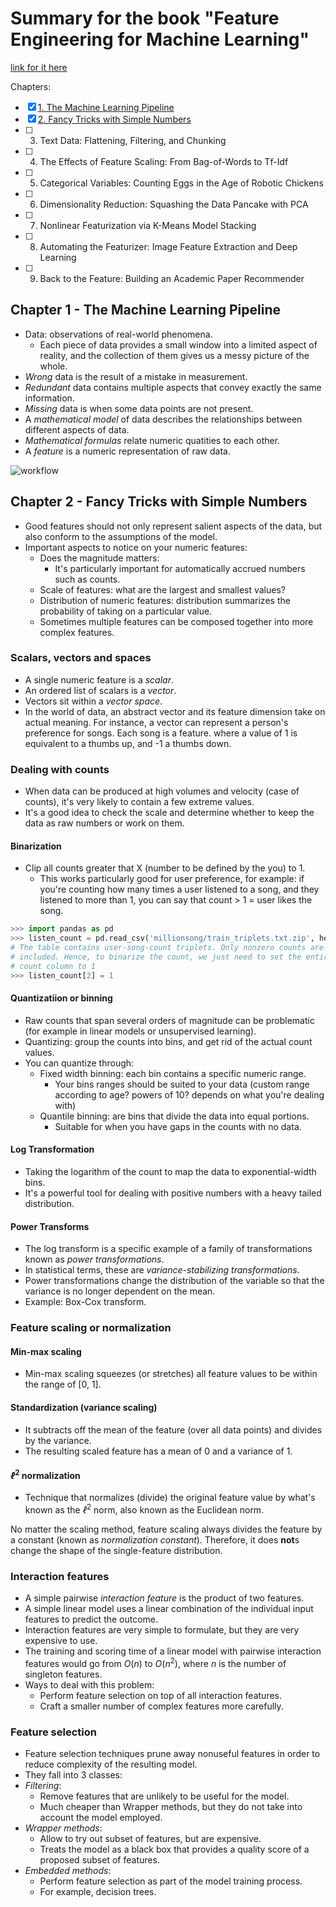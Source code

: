 # Summary for the book "Feature Engineering for Machine Learning"
[link for it here](http://shop.oreilly.com/product/0636920049081.do)

Chapters:

- [X] [1. The Machine Learning Pipeline](#chapter-1---the-machine-learning-pipeline)
- [X] [2. Fancy Tricks with Simple Numbers](#chapter-2---fancy-tricks-with-simple-numbers)
- [ ] 3. Text Data: Flattening, Filtering, and Chunking
- [ ] 4. The Effects of Feature Scaling: From Bag-of-Words to Tf-Idf
- [ ] 5. Categorical Variables: Counting Eggs in the Age of Robotic Chickens
- [ ] 6. Dimensionality Reduction: Squashing the Data Pancake with PCA
- [ ] 7. Nonlinear Featurization via K-Means Model Stacking
- [ ] 8. Automating the Featurizer: Image Feature Extraction and Deep Learning
- [ ] 9. Back to the Feature: Building an Academic Paper Recommender

## Chapter 1 - The Machine Learning Pipeline

- Data: observations of real-world phenomena.
  - Each piece of data provides a small window into a limited aspect of reality, and the collection of them gives us a messy picture of the whole.
- *Wrong* data is the result of a mistake in measurement.
- *Redundant* data contains multiple aspects that convey exactly the same information.
- *Missing* data is when some data points are not present.
- A *mathematical model* of data describes the relationships between different aspects of data.
- *Mathematical formulas* relate numeric quatities to each other.
- A *feature* is a numeric representation of raw data.
  
![workflow](https://i.imgur.com/6OeZAyB.png)

## Chapter 2 - Fancy Tricks with Simple Numbers

- Good features should not only represent salient aspects of the data, but also conform to the assumptions of the model.
- Important aspects to notice on your numeric features:
  - Does the magnitude matters:
    - It's particularly important for automatically accrued numbers such as counts.
  - Scale of features: what are the largest and smallest values?
  - Distribution of numeric features: distribution summarizes the probability of taking on a particular value.
  - Sometimes multiple features can be composed together into more complex features.
  
### Scalars, vectors and spaces

- A single numeric feature is a *scalar*.
- An ordered list of scalars is a *vector*.
- Vectors sit within a *vector space*.
- In the world of data, an abstract vector and its feature dimension take on actual meaning. For instance, a vector can represent a person's preference for songs. Each song is a feature. where a value of 1 is equivalent to a thumbs up, and -1 a thumbs down.

### Dealing with counts

- When data can be produced at high volumes and velocity (case of counts), it's very likely to contain a few extreme values.
- It's a good idea to check the scale and determine whether to keep the data as raw numbers or work on them.

#### Binarization
- Clip all counts greater that X (number to be defined by the you) to 1.
  - This works particularly good for user preference, for example: if you're counting how many times a user listened to a song, and they listened to more than 1, you can say that count > 1 = user likes the song.

```python
>>> import pandas as pd
>>> listen_count = pd.read_csv('millionsong/train_triplets.txt.zip', header=None, delimiter='\t')
# The table contains user-song-count triplets. Only nonzero counts are
# included. Hence, to binarize the count, we just need to set the entire
# count column to 1
>>> listen_count[2] = 1
```

#### Quantizatiion or binning

- Raw counts that span several orders of magnitude can be problematic (for example in linear models or unsupervised learning).
- Quantizing: group the counts into bins, and get rid of the actual count values.
- You can quantize through:
  - Fixed width binning: each bin contains a specific numeric range.
    - Your bins ranges should be suited to your data (custom range according to age? powers of 10? depends on what you're dealing with)
  - Quantile binning: are bins that divide the data into equal portions.
    - Suitable for when you have gaps in the counts with no data.

#### Log Transformation

- Taking the logarithm of the count to map the data to exponential-width bins.
- It's a powerful tool for dealing with positive numbers with a heavy tailed distribution.

#### Power Transforms

- The log transform is a specific example of a family of transformations known as *power transformations*.
- In statistical terms, these are *variance-stabilizing transformations*.
- Power transformations change the distribution of the variable so that the variance is no longer dependent on the mean.
- Example: Box-Cox transform.

### Feature scaling or normalization

#### Min-max scaling

- Min-max scaling squeezes (or stretches) all feature values to be within the range of [0, 1].

#### Standardization (variance scaling)

- It subtracts off the mean of the feature (over all data points) and divides by the variance.
- The resulting scaled feature has a mean of 0 and a variance of 1.

#### $ℓ^2$ normalization

- Technique that normalizes (divide) the original feature value by what's known as the $ℓ^2$ norm, also known as the Euclidean norm.
  
No matter the scaling method, feature scaling always divides the feature by a constant (known as *normalization constant*). Therefore, it does **not**s change the shape of the single-feature distribution.

### Interaction features

- A simple pairwise *interaction feature* is the product of two features.
- A simple linear model uses a linear combination of the individual input features to predict the outcome.
- Interaction features are very simple to formulate, but they are very expensive to use.
- The training and scoring time of a linear model with pairwise interaction features would go from $O(n)$ to $O(n^2)$, where $n$ is the number of singleton features.
- Ways to deal with this problem:
  - Perform feature selection on top of all interaction features.
  - Craft a smaller number of complex features more carefully.

### Feature selection

- Feature selection techniques prune away nonuseful features in order to reduce complexity of the resulting model.
- They fall into 3 classes:
- *Filtering*:
  - Remove features that are unlikely to be useful for the model.
  - Much cheaper than Wrapper methods, but they do not take into account the model employed.
- *Wrapper methods*:
  - Allow to try out subset of features, but are expensive.
  - Treats the model as a black box that provides a quality score of a proposed subset of features.
- *Embedded methods*:
  - Perform feature selection as part of the model training process.
  - For example, decision trees.